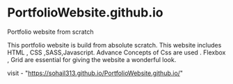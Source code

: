 # PortfolioWebsite.github.io
Portfolio website from scratch

This portfolio website is build from absolute scratch.
This website includes HTML , CSS ,SASS,Javascript.
Advance Concepts of Css are used .
Flexbox , Grid are essential for giving the website a wonderful look.

visit - "https://sohail313.github.io/PortfolioWebsite.github.io/"
